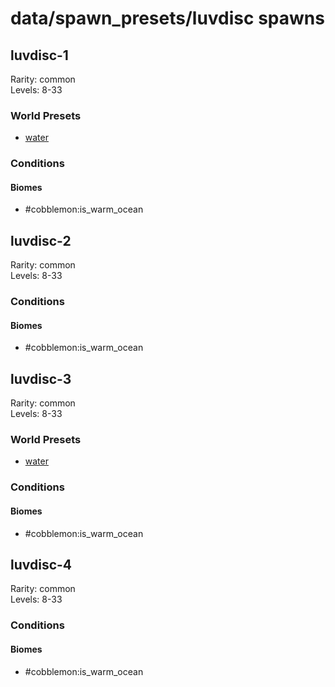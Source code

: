 # data/spawn_presets/luvdisc spawns  
  
## luvdisc-1  
Rarity: common  
Levels: 8-33  
  
### World Presets  
* [water](/data/world_presets/water.md)  
  
### Conditions  
  
#### Biomes  
  * #cobblemon:is_warm_ocean
  
  
## luvdisc-2  
Rarity: common  
Levels: 8-33  
  
### Conditions  
  
#### Biomes  
  * #cobblemon:is_warm_ocean
  
  
## luvdisc-3  
Rarity: common  
Levels: 8-33  
  
### World Presets  
* [water](/data/world_presets/water.md)  
  
### Conditions  
  
#### Biomes  
  * #cobblemon:is_warm_ocean
  
  
## luvdisc-4  
Rarity: common  
Levels: 8-33  
  
### Conditions  
  
#### Biomes  
  * #cobblemon:is_warm_ocean
  
